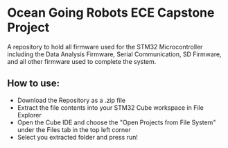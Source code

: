 # Ocean Going Robots ECE Capstone Project

A repository to hold all firmware used for the STM32 Microcontroller including the Data Analysis Firmware, Serial Communication, SD Firmware, and all other firmware used to complete the system.  

## How to use: 

- Download the Repository as a .zip file
- Extract the file contents into your STM32 Cube workspace in File Explorer
- Open the Cube IDE and choose the "Open Projects from File System" under the Files tab in the top left corner
- Select you extracted folder and press run!
